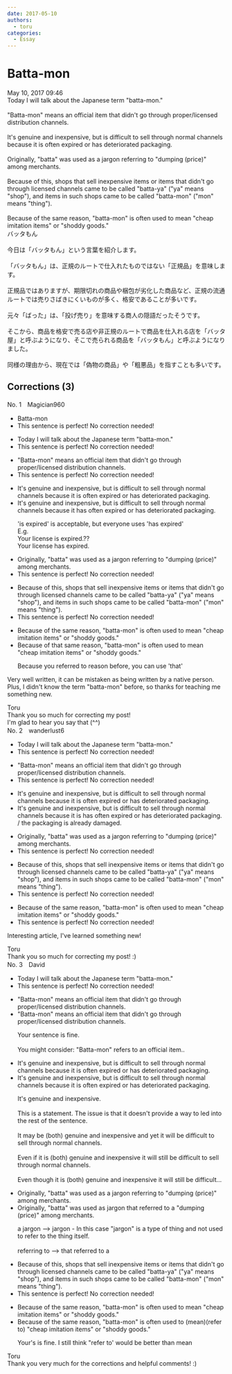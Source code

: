 ```yaml
---
date: 2017-05-10
authors:
  - toru
categories:
  - Essay
---
```


<h1 id="subject_show">Batta-mon</h1>
<div class="date">May 10, 2017 09:46</div>
<div id="post"><div id="body_show_ori">
Today I will talk about the Japanese term "batta-mon."<br/><br/>"Batta-mon" means an official item that didn't go through proper/licensed distribution channels.<br/><br/>It's genuine and inexpensive, but is difficult to sell through normal channels because it is often expired or has deteriorated packaging.<br/><br/>Originally, "batta" was used as a jargon referring to "dumping (price)" among merchants.<br/><br/>Because of this, shops that sell inexpensive items or items that didn't go through licensed channels came to be called "batta-ya" ("ya" means "shop"), and items in such shops came to be called "batta-mon" ("mon" means "thing").<br/><br/>Because of the same reason, "batta-mon" is often used to mean "cheap imitation items" or "shoddy goods."
</div></div>

<!-- more -->

<div id="post_ja"><div id="body_show_mo">
バッタもん<br/><br/>今日は「バッタもん」という言葉を紹介します。<br/><br/>「バッタもん」は、正規のルートで仕入れたものではない「正規品」を意味します。<br/><br/>正規品ではありますが、期限切れの商品や梱包が劣化した商品など、正規の流通ルートでは売りさばきにくいものが多く、格安であることが多いです。<br/><br/>元々「ばった」は、「投げ売り」を意味する商人の隠語だったそうです。<br/><br/>そこから、商品を格安で売る店や非正規のルートで商品を仕入れる店を「バッタ屋」と呼ぶようになり、そこで売られる商品を「バッタもん」と呼ぶようになりました。<br/><br/>同様の理由から、現在では「偽物の商品」や「粗悪品」を指すことも多いです。
</div></div>

## Corrections (3)
<div id="block"><div class="first_name"> No. 1　<span class="just_name">Magician960</span></div><div id="block2">
<ul class="correction_field">
<li class="incorrect">Batta-mon</li>
<li class="corrected perfect">This sentence is perfect! No correction needed!</li>
</ul>
<ul class="correction_field">
<li class="incorrect">Today I will talk about the Japanese term "batta-mon."</li>
<li class="corrected perfect">This sentence is perfect! No correction needed!</li>
</ul>
<ul class="correction_field">
<li class="incorrect">"Batta-mon" means an official item that didn't go through proper/licensed distribution channels.</li>
<li class="corrected perfect">This sentence is perfect! No correction needed!</li>
</ul>
<ul class="correction_field">
<li class="incorrect">It's genuine and inexpensive, but is difficult to sell through normal channels because it is often expired or has deteriorated packaging.</li>
<li class="corrected correct">
It's genuine and inexpensive, but is difficult to sell through normal channels because it <span class="f_red">has</span> often expired or has deteriorated packaging.
<p class="correction_comment">'is expired' is acceptable, but everyone uses 'has expired'<br/>E.g.<br/>Your license is expired.??<br/>Your license has expired.</p>
</li>
</ul>
<ul class="correction_field">
<li class="incorrect">Originally, "batta" was used as a jargon referring to "dumping (price)" among merchants.</li>
<li class="corrected perfect">This sentence is perfect! No correction needed!</li>
</ul>
<ul class="correction_field">
<li class="incorrect">Because of this, shops that sell inexpensive items or items that didn't go through licensed channels came to be called "batta-ya" ("ya" means "shop"), and items in such shops came to be called "batta-mon" ("mon" means "thing").</li>
<li class="corrected perfect">This sentence is perfect! No correction needed!</li>
</ul>
<ul class="correction_field">
<li class="incorrect">Because of the same reason, "batta-mon" is often used to mean "cheap imitation items" or "shoddy goods."</li>
<li class="corrected correct">
Because of <span class="f_red">that</span> same reason, "batta-mon" is often used to mean "cheap imitation items" or "shoddy goods."
<p class="correction_comment">Because you referred to reason before, you can use 'that'</p>
</li>
</ul>
<p class="comment_small">
 Very well written, it can be mistaken as being written by a native person. Plus, I didn't know the term "batta-mon" before, so thanks for teaching me something new.
</p>

</div><div class="name"><span class="just_name">Toru</span><br>
Thank you so much for correcting my post!<br/>I'm glad to hear you say that (^^)
</div>
</div>
<div id="block"><div class="first_name"> No. 2　<span class="just_name">wanderlust6</span></div><div id="block2">
<ul class="correction_field">
<li class="incorrect">Today I will talk about the Japanese term "batta-mon."</li>
<li class="corrected perfect">This sentence is perfect! No correction needed!</li>
</ul>
<ul class="correction_field">
<li class="incorrect">"Batta-mon" means an official item that didn't go through proper/licensed distribution channels.</li>
<li class="corrected perfect">This sentence is perfect! No correction needed!</li>
</ul>
<ul class="correction_field">
<li class="incorrect">It's genuine and inexpensive, but is difficult to sell through normal channels because it is often expired or has deteriorated packaging.</li>
<li class="corrected correct">
It's genuine and inexpensive, but is difficult to sell through normal channels because it <span class="sline">is</span> <span class="f_red">has </span>often expired or has deteriorated packaging. / <span class="f_blue">the packaging is already damaged.</span>
</li>
</ul>
<ul class="correction_field">
<li class="incorrect">Originally, "batta" was used as a jargon referring to "dumping (price)" among merchants.</li>
<li class="corrected perfect">This sentence is perfect! No correction needed!</li>
</ul>
<ul class="correction_field">
<li class="incorrect">Because of this, shops that sell inexpensive items or items that didn't go through licensed channels came to be called "batta-ya" ("ya" means "shop"), and items in such shops came to be called "batta-mon" ("mon" means "thing").</li>
<li class="corrected perfect">This sentence is perfect! No correction needed!</li>
</ul>
<ul class="correction_field">
<li class="incorrect">Because of the same reason, "batta-mon" is often used to mean "cheap imitation items" or "shoddy goods."</li>
<li class="corrected perfect">This sentence is perfect! No correction needed!</li>
</ul>
<p class="comment_small">
 Interesting article, I've learned something new!
</p>

</div><div class="name"><span class="just_name">Toru</span><br>
Thank you so much for correcting my post! :)
</div>
</div>
<div id="block"><div class="first_name"> No. 3　<span class="just_name">David</span></div><div id="block2">
<ul class="correction_field">
<li class="incorrect">Today I will talk about the Japanese term "batta-mon."</li>
<li class="corrected perfect">This sentence is perfect! No correction needed!</li>
</ul>
<ul class="correction_field">
<li class="incorrect">"Batta-mon" means an official item that didn't go through proper/licensed distribution channels.</li>
<li class="corrected correct">
"Batta-mon" means an official item that didn't go through proper/licensed distribution channels.
<p class="correction_comment">Your sentence is fine.<br/><br/>You might consider: "Batta-mon" refers to an official item..</p>
</li>
</ul>
<ul class="correction_field">
<li class="incorrect">It's genuine and inexpensive, but is difficult to sell through normal channels because it is often expired or has deteriorated packaging.</li>
<li class="corrected correct">
It's genuine and inexpensive, but is difficult to sell through normal channels because it is often expired or has deteriorated packaging.
<p class="correction_comment">It's genuine and inexpensive.<br/><br/>This is a statement. The issue is that it doesn't provide a way to led into the rest of the sentence. <br/><br/>It may be (both) genuine and inexpensive and yet it will be difficult to sell through normal channels.<br/><br/>Even if it is (both) genuine and inexpensive it will still be difficult to sell through normal channels.<br/><br/>Even though it is (both) genuine and inexpensive it will still be difficult...</p>
</li>
</ul>
<ul class="correction_field">
<li class="incorrect">Originally, "batta" was used as a jargon referring to "dumping (price)" among merchants.</li>
<li class="corrected correct">
Originally, "batta" was used as jargon that referred to a "dumping (price)" among merchants.
<p class="correction_comment">a  jargon --&gt; jargon - In this case "jargon" is a type of thing and not used to refer to the thing itself.<br/><br/>referring to --&gt; that referred to a</p>
</li>
</ul>
<ul class="correction_field">
<li class="incorrect">Because of this, shops that sell inexpensive items or items that didn't go through licensed channels came to be called "batta-ya" ("ya" means "shop"), and items in such shops came to be called "batta-mon" ("mon" means "thing").</li>
<li class="corrected perfect">This sentence is perfect! No correction needed!</li>
</ul>
<ul class="correction_field">
<li class="incorrect">Because of the same reason, "batta-mon" is often used to mean "cheap imitation items" or "shoddy goods."</li>
<li class="corrected correct">
Because of the same reason, "batta-mon" is often used to (mean)(refer to) "cheap imitation items" or "shoddy goods."
<p class="correction_comment">Your's is fine. I still think "refer to' would be better than mean</p>
</li>
</ul>
</div><div class="name"><span class="just_name">Toru</span><br>
Thank you very much for the corrections and helpful comments! :)
</div>
</div>
